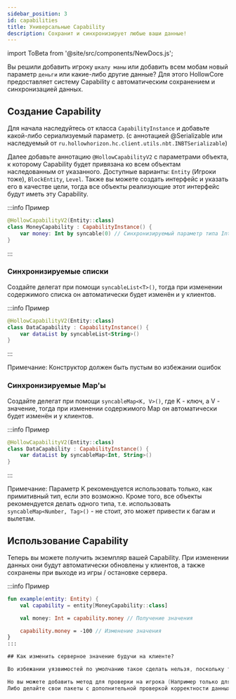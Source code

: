 ```yaml
---
sidebar_position: 3
id: capabilities
title: Универсальные Capability
description: Сохранит и синхронизирует любые ваши данные!
---
```


import ToBeta from '@site/src/components/NewDocs.js';

<ToBeta url='welcome' />

Вы решили добавить игроку `шкалу маны` или добавить всем мобам новый параметр `деньги` или какие-либо другие данные?
Для этого HollowCore предоставляет систему Capability с автоматическим сохранением и синхронизацией данных. 

## Создание Capability

Для начала наследуйтесь от класса `CapabilityInstance` и добавьте какой-либо сериализуемый параметр. (с аннотацией @Serializable или наследуемый от `ru.hollowhorizon.hc.client.utils.nbt.INBTSerializable`)

Далее добавьте аннотацию `@HollowCapabilityV2` с параметрами объекта, к которому Capability будет привязана ко всем объектам наследованным от указанного.
Доступные варианты: `Entity` (Игроки тоже), `BlockEntity`, `Level`.
Также вы можете создать интерфейс и указать его в качестве цели, тогда все объекты реализующие этот интерфейс будут иметь эту Capability. 

:::info Пример
```kt
@HollowCapabilityV2(Entity::class)
class MoneyCapability : CapabilityInstance() {
    var money: Int by syncable(0) // Синхронизируемый параметр типа Int, все примитивные типы тоже сериализуемы
}
```
:::

### Синхронизируемые списки

Создайте делегат при помощи `syncableList<T>()`, тогда при изменении содержимого списка он автоматически будет изменён и у клиентов.

:::info Пример
```kt
@HollowCapabilityV2(Entity::class)
class DataCapability : CapabilityInstance() {
    var dataList by syncableList<String>()
}
```
:::

Примечание: Конструктор должен быть пустым во избежании ошибок

### Синхронизируемые Map'ы

Создайте делегат при помощи `syncableMap<K, V>()`, где K - ключ, а V - значение, тогда при изменении содержимого Map он автоматически будет изменён и у клиентов.

:::info Пример
```kt
@HollowCapabilityV2(Entity::class)
class DataCapability : CapabilityInstance() {
    var dataList by syncableMap<Int, String>()
}
```
:::

Примечание: Параметр K рекомендуется использовать только, как примитивный тип, если это возможно. Кроме того, все объекты рекомендуется делать одного типа, т.е. использовать `syncableMap<Number, Tag>()` - не стоит, это может привести к багам и вылетам.

## Использование Capability

Теперь вы можете получить экземпляр вашей Capability. При изменении данных они будут автоматически обновлены у клиентов, а также сохранены при выходе из игры / остановке сервера.

:::info Пример
```kt
fun example(entity: Entity) {
    val capability = entity[MoneyCapability::class]

    val money: Int = capability.money // Получение значения

    capability.money = -100 // Изменение значения
}
:::

## Как изменить серверное значение будучи на клиенте?

Во избежании уязвимостей по умолчанию такое сделать нельзя, поскольку тогда бы злоумышленники могли бы со стороны клиента изменить значение условных денег на `99999999` и оно бы обновилось так и на клиенте.

Но вы можете добавить метод для проверки на игрока (Например только для модераторов сервера), для этого переопределите внутри Capability метод `canAcceptFromClient(player: Player): Boolean`. Проверка будет вызвана только на сервере.
Либо делайте свои пакеты с дополнительной проверкой корректности данных.